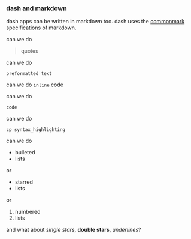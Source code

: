 ### dash and markdown

dash apps can be written in markdown too.
dash uses the [commonmark](http://commonmark.org/) specifications of markdown.

can we do

> quotes

can we do

    preformatted text

can we do `inline` code

can we do

```
code
```

can we do

``` shell
cp syntax_highlighting
```

can we do

+ bulleted
+ lists

or

* starred
* lists

or

1. numbered
1. lists

and what about *single stars*, **double stars**, _underlines_?
